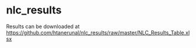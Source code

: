 # nlc_results
Results can be downloaded at https://github.com/htanerunal/nlc_results/raw/master/NLC_Results_Table.xlsx 
